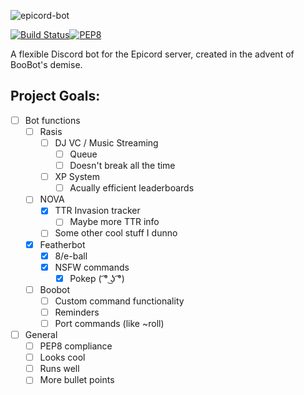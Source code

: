 ![epicord-bot](https://a.desu.sh/tnzrlj.png)

[![Build Status](https://travis-ci.org/Epicord/epicord-bot.svg?branch=master)](https://travis-ci.org/Epicord/epicord-bot)[![PEP8](https://img.shields.io/badge/PEP8-compliant-brightgreen.svg)](https://www.python.org/dev/peps/pep-0008/)

A flexible Discord bot for the Epicord server, created in the advent of BooBot's demise.

## Project Goals:
- [ ] Bot functions
  - [ ] Rasis
    - [ ] DJ VC / Music Streaming
      - [ ] Queue
      - [ ] Doesn't break all the time
    - [ ] XP System
      - [ ] Acually efficient leaderboards
  - [ ] NOVA
    - [x] TTR Invasion tracker
      - [ ] Maybe more TTR info
    - [ ] Some other cool stuff I dunno
  - [x] Featherbot
    - [x] 8/e-ball
    - [x] NSFW commands
      - [x] Pokep ( ͡° ͜ʖ ͡°)
  - [ ] Boobot
    - [ ] Custom command functionality
    - [ ] Reminders
    - [ ] Port commands (like ~roll)
- [ ] General
  - [ ] PEP8 compliance
  - [ ] Looks cool
  - [ ] Runs well
  - [ ] More bullet points
